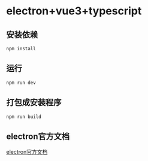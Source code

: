 #   electron+vue3+typescript

##  安装依赖
```
npm install
```

##  运行
```
npm run dev
```

##  打包成安装程序
```
npm run build
```

##  electron官方文档

[electron官方文档](https://www.electronjs.org/zh/docs/latest/api/app)
